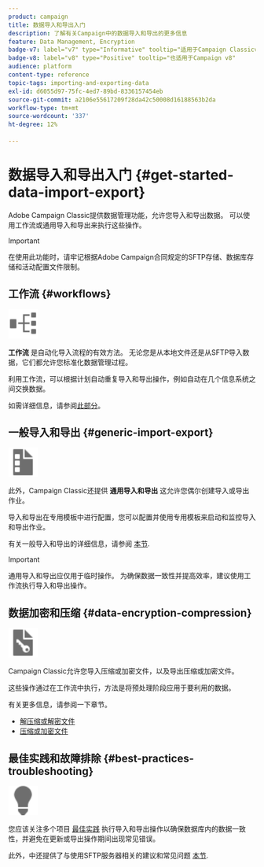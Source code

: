 ```yaml
---
product: campaign
title: 数据导入和导出入门
description: 了解有关Campaign中的数据导入和导出的更多信息
feature: Data Management, Encryption
badge-v7: label="v7" type="Informative" tooltip="适用于Campaign Classicv7"
badge-v8: label="v8" type="Positive" tooltip="也适用于Campaign v8"
audience: platform
content-type: reference
topic-tags: importing-and-exporting-data
exl-id: d6055d97-75fc-4ed7-89bd-8336157454eb
source-git-commit: a2106e55617209f28da42c50008d16188563b2da
workflow-type: tm+mt
source-wordcount: '337'
ht-degree: 12%

---
```


# 数据导入和导出入门 {#get-started-data-import-export}



Adobe Campaign Classic提供数据管理功能，允许您导入和导出数据。 可以使用工作流或通用导入和导出来执行这些操作。

>[!IMPORTANT]
>
>在使用此功能时，请牢记根据Adobe Campaign合同规定的SFTP存储、数据库存储和活动配置文件限制。

## 工作流 {#workflows}

<img src="assets/do-not-localize/icon_workflows.svg" width="60px">

**工作流** 是自动化导入流程的有效方法。 无论您是从本地文件还是从SFTP导入数据，它们都允许您标准化数据管理过程。

利用工作流，可以根据计划自动重复导入和导出操作，例如自动在几个信息系统之间交换数据。

如需详细信息，请参阅[此部分](../../platform/using/import-export-workflows.md)。

## 一般导入和导出 {#generic-import-export}

<img src="assets/do-not-localize/icon_templates.svg" width="60px">

此外，Campaign Classic还提供 **通用导入和导出** 这允许您偶尔创建导入或导出作业。

导入和导出在专用模板中进行配置，您可以配置并使用专用模板来启动和监控导入和导出作业。

有关一般导入和导出的详细信息，请参阅 [本节](../../platform/using/about-generic-imports-exports.md).

>[!IMPORTANT]
>通用导入和导出应仅用于临时操作。 为确保数据一致性并提高效率，建议使用工作流执行导入和导出操作。

## 数据加密和压缩 {#data-encryption-compression}

<img src="assets/do-not-localize/icon_encrypt.svg" width="60px">

Campaign Classic允许您导入压缩或加密文件，以及导出压缩或加密文件。

这些操作通过在工作流中执行，方法是将预处理阶段应用于要利用的数据。

有关更多信息，请参阅一下章节。

* [解压缩或解密文件](../../platform/using/unzip-decrypt.md)
* [压缩或加密文件](../../platform/using/zip-encrypt.md)

## 最佳实践和故障排除 {#best-practices-troubleshooting}

<img src="assets/do-not-localize/icon_bestpractices.svg" width="60px">

您应该关注多个项目 [最佳实践](../../platform/using/import-export-best-practices.md) 执行导入和导出操作以确保数据库内的数据一致性，并避免在更新或导出操作期间出现常见错误。

此外，中还提供了与使用SFTP服务器相关的建议和常见问题 [本节](../../platform/using/sftp-server-usage.md).
